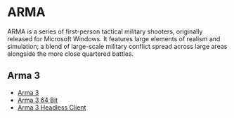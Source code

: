 # ARMA

ARMA is a series of first-person tactical military shooters, originally released for Microsoft Windows. It features large elements of realism and simulation; a blend of large-scale military conflict spread across large areas alongside the more close quartered battles.

## Arma 3
* [Arma 3](arma3)
* [Arma 3 64 Bit](arma3_x64)
* [Arma 3 Headless Client](arma3_headless_client)